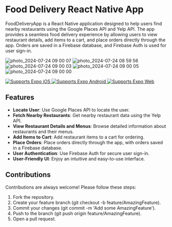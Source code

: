 # Food Delivery React Native App


FoodDeliveryApp is a React Native application designed to help users find nearby restaurants using the Google Places API and Yelp API. The app provides a seamless food delivery experience by allowing users to view restaurant details, add items to a cart, and place orders directly through the app. Orders are saved in a Firebase database, and Firebase Auth is used for user sign-in.

![photo_2024-07-24 09 00 07](https://github.com/user-attachments/assets/6e0bdd21-58f5-4d63-ad91-6ca7818c2d72)
![photo_2024-07-24 08 59 56](https://github.com/user-attachments/assets/2fcbb644-f0b8-4edf-9028-97b7caaa580f)
![photo_2024-07-24 09 00 03](https://github.com/user-attachments/assets/0550add2-df04-4f23-b4f2-fcb4da334bdc)
![photo_2024-07-24 09 00 05](https://github.com/user-attachments/assets/97a8cbc1-a2c1-4350-9645-5c23271dd530)
![photo_2024-07-24 09 00 00](https://github.com/user-attachments/assets/d4545743-66d3-467c-b56e-7cec5a3e1e6e)



<p>
  <!-- iOS -->
  <a href="https://itunes.apple.com/app/apple-store/id982107779">
    <img alt="Supports Expo iOS" longdesc="Supports Expo iOS" src="https://img.shields.io/badge/iOS-4630EB.svg?style=flat-square&logo=APPLE&labelColor=999999&logoColor=fff" />
  </a>
  <!-- Android -->
  <a href="https://play.google.com/store/apps/details?id=host.exp.exponent&referrer=blankexample">
    <img alt="Supports Expo Android" longdesc="Supports Expo Android" src="https://img.shields.io/badge/Android-4630EB.svg?style=flat-square&logo=ANDROID&labelColor=A4C639&logoColor=fff" />
  </a>
  <!-- Web -->
  <a href="https://docs.expo.dev/workflow/web/">
    <img alt="Supports Expo Web" longdesc="Supports Expo Web" src="https://img.shields.io/badge/web-4630EB.svg?style=flat-square&logo=GOOGLE-CHROME&labelColor=4285F4&logoColor=fff" />
  </a>
</p>

## Features
* **Locate User**: Use Google Places API to locate the user.
* **Fetch Nearby Restaurants**: Get nearby restaurant data using the Yelp API.
* **View Restaurant Details and Menus**: Browse detailed information about restaurants and their menus.
* **Add Items to Cart**: Add restaurant items to a cart for ordering.
* **Place Orders**: Place orders directly through the app, with orders saved in a Firebase database.
* **User Authentication**: Use Firebase Auth for secure user sign-in.
* **User-Friendly UI**: Enjoy an intuitive and easy-to-use interface.

## Contributions
Contributions are always welcome! Please follow these steps:

1. Fork the repository.
2. Create your feature branch (git checkout -b feature/AmazingFeature).
3. Commit your changes (git commit -m 'Add some AmazingFeature').
4. Push to the branch (git push origin feature/AmazingFeature).
5. Open a pull request.
